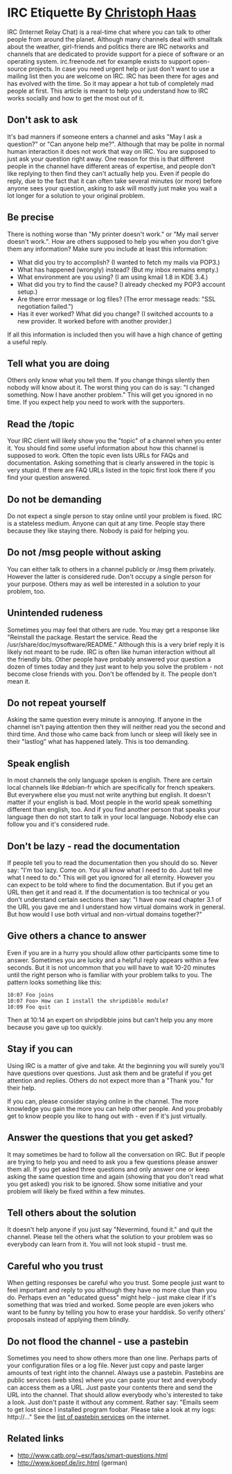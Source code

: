# IRC Etiquette By [Christoph Haas](http://workaround.org/getting-help-on-irc)

IRC (Internet Relay Chat) is a real-time chat where you can talk to other people from around the planet. Although many channels deal with smalltalk about the weather, girl-friends and politics there are IRC networks and channels that are dedicated to provide support for a piece of software or an operating system. irc.freenode.net for example exists to support open-source projects. In case you need urgent help or just don't want to use a mailing list then you are welcome on IRC. IRC has been there for ages and has evolved with the time. So it may appear a hot tub of completely mad people at first. This article is meant to help you understand how to IRC works socially and how to get the most out of it.

## Don't ask to ask

It's bad manners if someone enters a channel and asks "May I ask a question?" or "Can anyone help me?". Although that may be polite in normal human interaction it does not work that way on IRC. You are supposed to just ask your question right away. One reason for this is that different people in the channel have different areas of expertise, and people don't like replying to then find they can't actually help you. Even if people do reply, due to the fact that it can often take several minutes (or more) before anyone sees your question, asking to ask will mostly just make you wait a lot longer for a solution to your original problem.

## Be precise

There is nothing worse than "My printer doesn't work." or "My mail server doesn't work.". How are others supposed to help you when you don't give them any information? Make sure you include at least this information:

- What did you try to accomplish? (I wanted to fetch my mails via POP3.)
- What has happened (wrongly) instead? (But my inbox remains empty.)
- What environment are you using? (I am using kmail 1.8 in KDE 3.4.)
- What did you try to find the cause? (I already checked my POP3 account setup.)
- Are there error message or log files? (The error message reads: "SSL negotiation failed.")
- Has it ever worked? What did you change? (I switched accounts to a new provider. It worked before with another provider.)

If all this information is included then you will have a high chance of getting a useful reply.

## Tell what you are doing

Others only know what you tell them. If you change things silently then nobody will know about it. The worst thing you can do is say: "I changed something. Now I have another problem." This will get you ignored in no time. If you expect help you need to work with the supporters.

## Read the /topic

Your IRC client will likely show you the "topic" of a channel when you enter it. You should find some useful information about how this channel is supposed to work. Often the topic even lists URLs for FAQs and documentation. Asking something that is clearly answered in the topic is very stupid. If there are FAQ URLs listed in the topic first look there if you find your question answered.

## Do not be demanding

Do not expect a single person to stay online until your problem is fixed. IRC is a stateless medium. Anyone can quit at any time. People stay there because they like staying there. Nobody is paid for helping you.

## Do not /msg people without asking

You can either talk to others in a channel publicly or /msg them privately. However the latter is considered rude. Don't occupy a single person for your purpose. Others may as well be interested in a solution to your problem, too.

## Unintended rudeness

Sometimes you may feel that others are rude. You may get a response like "Reinstall the package. Restart the service. Read the /usr/share/doc/mysoftware/README." Although this is a very brief reply it is likely not meant to be rude. IRC is often like human interaction without all the friendly bits. Other people have probably answered your question a dozen of times today and they just want to help you solve the problem - not become close friends with you. Don't be offended by it. The people don't mean it.

## Do not repeat yourself

Asking the same question every minute is annoying. If anyone in the channel isn't paying attention then they will neither read you the second and third time. And those who came back from lunch or sleep will likely see in their "lastlog" what has happened lately. This is too demanding.

## Speak english

In most channels the only language spoken is english. There are certain local channels like #debian-fr which are specifically for french speakers. But everywhere else you must not write anything but english. It doesn't matter if your english is bad. Most people in the world speak something different than english, too. And if you find another person that speaks your language then do not start to talk in your local language. Nobody else can follow you and it's considered rude.

## Don't be lazy - read the documentation

If people tell you to read the documentation then you should do so. Never say: "I'm too lazy. Come on. You all know what I need to do. Just tell me what I need to do." This will get you ignored for all eternity. However you can expect to be told where to find the documentation. But if you get an URL then get it and read it. If the documentation is too technical or you don't understand certain sections then say: "I have now read chapter 3.1 of the URL you gave me and I understand how virtual domains work in general. But how would I use both virtual and non-virtual domains together?"

## Give others a chance to answer

Even if you are in a hurry you should allow other participants some time to answer. Sometimes you are lucky and a helpful reply appears within a few seconds. But it is not uncommon that you will have to wait 10-20 minutes until the right person who is familiar with your problem talks to you. The pattern looks something like this:

```
10:07 Foo joins
10:07 Foo> How can I install the shripdibble module?
10:09 Foo quit
```

Then at 10:14 an expert on shripdibble joins but can't help you any more because you gave up too quickly.

## Stay if you can

Using IRC is a matter of give and take. At the beginning you will surely you'll have questions over questions. Just ask them and be grateful if you get attention and replies. Others do not expect more than a "Thank you." for their help.

If you can, please consider staying online in the channel. The more knowledge you gain the more you can help other people. And you probably get to know people you like to hang out with - even if it's just virtually.

## Answer the questions that you get asked?

It may sometimes be hard to follow all the conversation on IRC. But if people are trying to help you and need to ask you a few questions please answer them all. If you get asked three questions and only answer one or keep asking the same question time and again (showing that you don't read what you get asked) you risk to be ignored. Show some initiative and your problem will likely be fixed within a few minutes.

## Tell others about the solution

It doesn't help anyone if you just say "Nevermind, found it." and quit the channel. Please tell the others what the solution to your problem was so everybody can learn from it. You will not look stupid - trust me.

## Careful who you trust

When getting responses be careful who you trust. Some people just want to feel important and reply to you although they have no more clue than you do. Perhaps even an "educated guess" might help - just make clear if it's something that was tried and worked. Some people are even jokers who want to be funny by telling you how to erase your harddisk. So verify others' proposals instead of applying them blindly.

## Do not flood the channel - use a pastebin

Sometimes you need to show others more than one line. Perhaps parts of your configuration files or a log file. Never just copy and paste larger amounts of text right into the channel. Always use a pastebin. Pastebins are public services (web sites) where you can paste your text and everybody can access them as a URL. Just paste your contents there and send the URL into the channel. That should allow everybody who's interested to take a look. Just don't paste it without any comment. Rather say: "Emails seem to get lost since I installed program foobar. Please take a look at my logs: http://..." See the [list of pastebin services](http://en.wikipedia.org/wiki/Pastebin) on the internet.

Related links
-------------

- http://www.catb.org/~esr/faqs/smart-questions.html
- http://www.koepf.de/irc.html (german)
